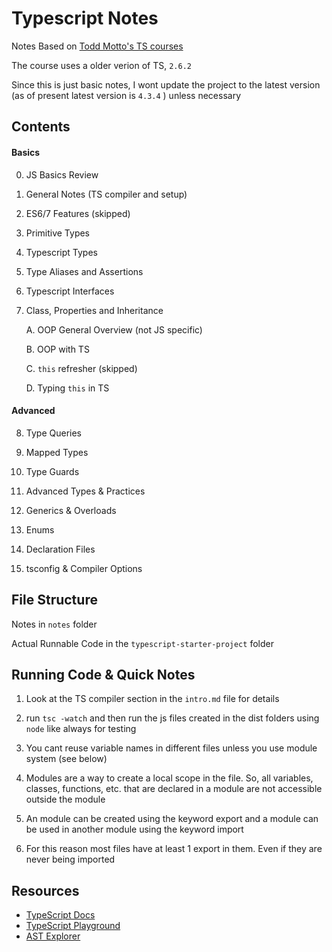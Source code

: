 # Typescript Notes

Notes Based on [Todd Motto's TS courses](https://ultimatecourses.com/courses/typescript)

The course uses a older verion of TS, `2.6.2`

Since this is just basic notes, I wont update the project to the latest version (as of present latest version is `4.3.4` ) unless necessary

## Contents

#### Basics

0. JS Basics Review

1. General Notes (TS compiler and setup)

2. ES6/7 Features (skipped)

3. Primitive Types

4. Typescript Types

5. Type Aliases and Assertions

6. Typescript Interfaces

7. Class, Properties and Inheritance

   A. OOP General Overview (not JS specific)

   B. OOP with TS

   C. `this` refresher (skipped)

   D. Typing `this` in TS

#### Advanced

8. Type Queries

9. Mapped Types

10. Type Guards

11. Advanced Types & Practices

12. Generics & Overloads

13. Enums

14. Declaration Files

15. tsconfig & Compiler Options

## File Structure

Notes in `notes` folder

Actual Runnable Code in the `typescript-starter-project` folder

## Running Code & Quick Notes

1. Look at the TS compiler section in the `intro.md` file for details

2. run `tsc -watch` and then run the js files created in the dist folders using `node` like always for testing

3. You cant reuse variable names in different files unless you use module system (see below)

4. Modules are a way to create a local scope in the file. So, all variables, classes, functions, etc. that are declared in a module are not accessible outside the module

5. An module can be created using the keyword export and a module can be used in another module using the keyword import

6. For this reason most files have at least 1 export in them. Even if they are never being imported

## Resources

- [TypeScript Docs](https://www.typescriptlang.org)
- [TypeScript Playground](https://www.typescriptlang.org/play)
- [AST Explorer](https://astexplorer.net)
